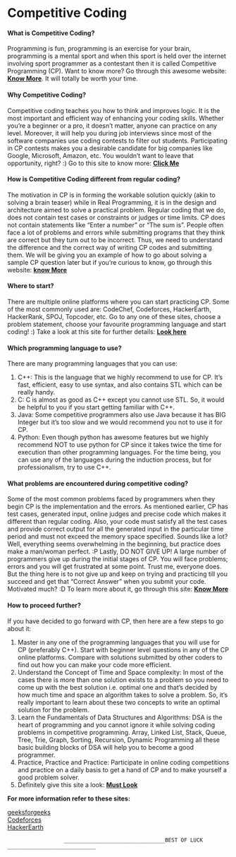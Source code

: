 # Competitive Coding
#### What is Competitive Coding?

Programming is fun, programming is an exercise for your brain, programming is a mental sport and when this sport is held over the internet involving sport programmer as a contestant then it is called Competitive Programming (CP). Want to know more? Go through this awesome website: [**Know More**](https://www.hackerearth.com/getstarted-competitive-programming/). It will totally be worth your time.


#### Why Competitive Coding?

Competitive coding teaches you how to think and improves logic. It is the most important and efficient way of enhancing your coding skills. Whether you’re a beginner or a pro, it doesn’t matter, anyone can practice on any level. Moreover, it will help you during job interviews since most of the software companies use coding contests to filter out students. Participating in CP contests makes you a desirable candidate for big companies like Google, Microsoft, Amazon, etc. You wouldn’t want to leave that opportunity, right? :) Go to this site to know more: [**Click Me**](https://www.redgreencode.com/12-reasons-to-study-competitive-programming/)


#### How is Competitive Coding different from regular coding?

The motivation in CP is in forming the workable solution quickly (akin to solving a brain teaser) while in Real Programming, it is in the design and architecture aimed to solve a practical problem. Regular coding that we do, does not contain test cases or constraints or judges or time limits. CP does not contain statements like “Enter a number” or “The sum is”. People often face a lot of problems and errors while submitting programs that they think are correct but they turn out to be incorrect. Thus, we need to understand the difference and the correct way of writing CP codes and submitting them. We will be giving you an example of how to go about solving a sample CP question later but if you’re curious to know, go through this website: [**know More**](https://www.geeksforgeeks.org/how-to-begin-with-competitive-programming/)


#### Where to start?

There are multiple online platforms where you can start practicing CP. Some of the most commonly used are: CodeChef, Codeforces, HackerEarth, HackerRank, SPOJ, Topcoder, etc. Go to any one of these sites, choose a problem statement, choose your favourite programming language and start coding! :) Take a look at this site for further details: [**Look here**](https://www.hackerearth.com/practice/notes/getting-started-with-the-sport-of-programming/)


#### Which programming language to use?

There are many programming languages that you can use:
1.	C++: This is the language that we highly recommend to use for CP. It’s fast, efficient, easy to use syntax, and also contains STL which can be really handy.
2.	C: C is almost as good as C++ except you cannot use STL. So, it would be helpful to you if you start getting familiar with C++.
3.	Java: Some competitive programmers also use Java because it has BIG Integer but it’s too slow and we would recommend you not to use it for CP.
4.	Python: Even though python has awesome features but we highly recommend NOT to use python for CP since it takes twice the time for execution than other programming languages.
For the time being, you can use any of the languages during the induction process, but for professionalism, try to use C++.


#### What problems are encountered during competitive coding?

Some of the most common problems faced by programmers when they begin CP is the implementation and the errors. As mentioned earlier, CP has test cases, generated input, online judges and precise code which makes it different than regular coding. Also, your code must satisfy all the test cases and provide correct output for all the generated input in the particular time period and must not exceed the memory space specified. Sounds like a lot? Well, everything seems overwhelming in the beginning, but practice does make a man/woman perfect. :P Lastly, DO NOT GIVE UP! A large number of programmers give up during the initial stages of CP. You will face problems; errors and you will get frustrated at some point. Trust me, everyone does. But the thing here is to not give up and keep on trying and practicing till you succeed and get that “Correct Answer” when you submit your code. Motivated much? :D To learn more about it, go through this site: [**Know More**](https://medium.com/@andreimargeloiu/how-to-prepare-for-competitive-programming-396d557e0c12)


#### How to proceed further?

If you have decided to go forward with CP, then here are a few steps to go about it:

1.	Master in any one of the programming languages that you will use for CP (preferably C++). Start with beginner level questions in any of the CP online platforms. Compare with solutions submitted by other coders to find out how you can make your code more efficient.
2.	Understand the Concept of Time and Space complexity: In most of the cases there is more than one solution exists to a problem so you need to come up with the best solution i.e. optimal one and that’s decided by how much time and space an algorithm takes to solve a problem. So, it’s really important to learn about these two concepts to write an optimal solution for the problem.
3.	Learn the Fundamentals of Data Structures and Algorithms: DSA is the heart of programming and you cannot ignore it while solving coding problems in competitive programming. Array, Linked List, Stack, Queue, Tree, Trie, Graph, Sorting, Recursion, Dynamic Programming all these basic building blocks of DSA will help you to become a good programmer.
4.	Practice, Practice and Practice: Participate in online coding competitions and practice on a daily basis to get a hand of CP and to make yourself a good problem solver.
5.	Definitely give this site a look: [**Must Look**](https://www.codechef.com/guide-to-competitive-programming)


<b>For more information refer to these sites: </b>

[geeksforgeeks](https://www.geeksforgeeks.org/how-to-prepare-for-competitive-programming/)<br>
[Codeforces](https://codeforces.com/blog/entry/23054#problem-classifiers)<br>
[HackerEarth](https://www.hackerearth.com/practice/codemonk/)



                      ________________________________BEST OF LUCK ____________________________
